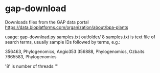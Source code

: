 # gap-download
Downloads files from the GAP data portal https://data.bioplatforms.com/organization/about/bpa-plants

usage:
gap-download.py samples.txt outfolder/ 8
samples.txt is text file of search terms, usually sample IDs followed by terms, e.g.:

356463, Phylogenomics, Angio353
356888, Phylogenomics, Ozbaits
7665583, Phylogenomics

'8' is number of threads
'''
